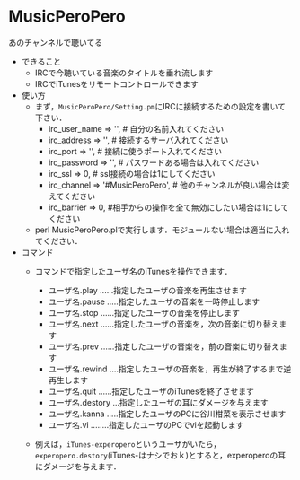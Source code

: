 MusicPeroPero
=============

あのチャンネルで聴いてる

- できること
    - IRCで今聴いている音楽のタイトルを垂れ流します
    - IRCでiTunesをリモートコントロールできます
- 使い方
    - まず，`MusicPeroPero/Setting.pm`にIRCに接続するための設定を書いて下さい．
        - irc_user_name => '', # 自分の名前入れてください
        - irc_address   => '', # 接続するサーバ入れてください
        - irc_port      => '', # 接続に使うポート入れてください
        - irc_password  => '', # パスワードある場合は入れてください
        - irc_ssl       => 0, # ssl接続の場合は1にしてください
        - irc_channel   => '#MusicPeroPero', # 他のチャンネルが良い場合は変えてください
        - irc_barrier   => 0, #相手からの操作を全て無効にしたい場合は1にしてください
    - perl MusicPeroPero.plで実行します．モジュールない場合は適当に入れてください．
- コマンド
    - コマンドで指定したユーザ名のiTunesを操作できます．
        - ユーザ名.play ......指定したユーザの音楽を再生させます
        - ユーザ名.pause .....指定したユーザの音楽を一時停止します
        - ユーザ名.stop ......指定したユーザの音楽を停止します
        - ユーザ名.next ......指定したユーザの音楽を，次の音楽に切り替えます
        - ユーザ名.prev ......指定したユーザの音楽を，前の音楽に切り替えます
        - ユーザ名.rewind ....指定したユーザの音楽を，再生が終了するまで逆再生します
        - ユーザ名.quit ......指定したユーザのiTunesを終了させます
        - ユーザ名.destory ...指定したユーザの耳にダメージを与えます
        - ユーザ名.kanna .....指定したユーザのPCに谷川柑菜を表示させます
        - ユーザ名.vi ........指定したユーザのPCでviを起動します

    - 例えば，`iTunes-experopero`というユーザがいたら，`experopero.destory`(iTunes-はナシでおｋ)とすると，experoperoの耳にダメージを与えます．
